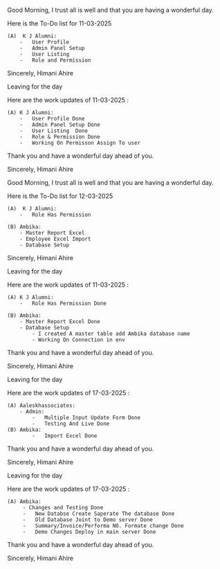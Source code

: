 Good Morning,
  I trust all is well and that you are having a wonderful day.

  Here is the To-Do list for 11-03-2025

    (A)  K J Alumni:
        -   User Profile
        -   Admin Panel Setup 
        -   User Listing 
        -   Role and Permission

Sincerely,
Himani Ahire

Leaving for the day

Here are the work updates of 11-03-2025 :

    (A) K J Alumni: 
        -   User Profile Done
        -   Admin Panel Setup Done
        -   User Listing  Done
        -   Role & Permission Done
        -   Working On Permisson Assign To user

Thank you and have a wonderful day ahead of you.

Sincerely,
Himani Ahire

Good Morning,
  I trust all is well and that you are having a wonderful day.

  Here is the To-Do list for 12-03-2025

    (A)  K J Alumni:
        -   Role Has Permission

    (B) Ambika:
        - Master Report Excel
        - Employee Excel Import
        - Database Setup

Sincerely,
Himani Ahire

Leaving for the day

Here are the work updates of 11-03-2025 :

    (A) K J Alumni: 
        -   Role Has Permission Done
        
    (B) Ambika:
        - Master Report Excel Done
        - Database Setup
            - I created A master table add Ambika database name 
            - Working On Connection in env

Thank you and have a wonderful day ahead of you.

Sincerely,
Himani Ahire

Leaving for the day

Here are the work updates of 17-03-2025 :

    (A) Aaleskhassociates: 
        - Admin:
            -   Multiple Input Update Form Done
            -   Testing And Live Done
    (B) Ambika:
            -   Import Excel Done

Thank you and have a wonderful day ahead of you.

Sincerely,
Himani Ahire

Leaving for the day

Here are the work updates of 17-03-2025 :

    (A) Ambika:
         - Changes and Testing Done 
         -   New Databse Create Saperate The database Done
         -   Old Database Joint to Demo server Done
         -   Summary/Invoice/Performa NO. Formate change Done
         -   Demo Changes Deploy in main server Done

Thank you and have a wonderful day ahead of you.

Sincerely,
Himani Ahire
